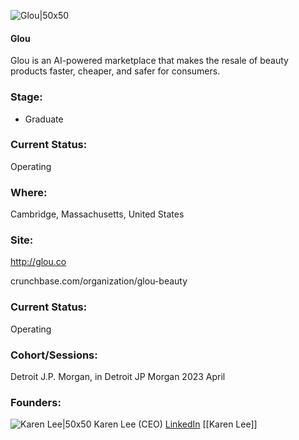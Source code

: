 

![Glou|50x50](https://media.licdn.com/dms/image/C4D0BAQE9MBxhsOiT5A/company-logo_200_200/0/1644971385836?e=1692835200&v=beta&t=hZHtOj2ynjN02ZwcBkjqmdzexNXDtdcstNCpBhoUqa8)

#### Glou
Glou is an AI-powered marketplace that makes the resale of beauty products faster, cheaper, and safer for consumers.

### Stage: 
 - Graduate 

### Current Status: 
Operating

### Where:
Cambridge, Massachusetts, United States

### Site:
http://glou.co



crunchbase.com/organization/glou-beauty

### Current Status: 
Operating

### Cohort/Sessions: 
Detroit J.P. Morgan, in Detroit JP Morgan 2023 April

### Founders: 

![Karen Lee|50x50]() Karen Lee (CEO) [LinkedIn](https://linkedin.com/in/karenleeza) [[Karen Lee]]


